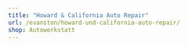 ```yaml
---
title: "Howard & California Auto Repair"
url: /evanston/howard-und-california-auto-repair/
shop: Autowerkstatt
---
```

